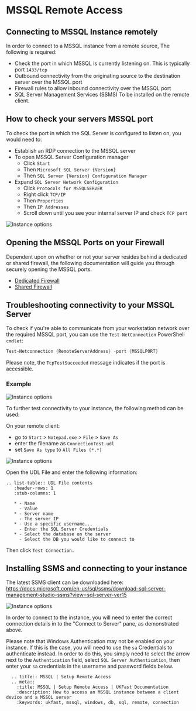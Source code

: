 # MSSQL Remote Access
## Connecting to MSSQL Instance remotely

In order to connect to a MSSQL instance from a remote source, The following is required:

- Check the port in which MSSQL is currently listening on. This is typically port `1433/tcp`
- Outbound connectivity from the originating source to the destination server over the MSSQL port
- Firewall rules to allow inbound connectivity over the MSSQL port
- SQL Server Management Services (SSMS) To be installed on the remote client.

## How to check your servers MSSQL port

To check the port in which the SQL Server is configured to listen on, you would need to:

* Establish an RDP connection to the MSSQL server
* To open MSSQL Server Configuration manager
  * Click `Start`
  * Then `Microsoft SQL Server {Version}`
  * Then `SQL Server {Version} Configuration Manager`
* Expand `SQL Server Network Configuration`
  * Click `Protocols for MSSQLSERVER`
  * Right click `TCP/IP`
  * Then `Properties`
  * Then `IP Addresses`
  * Scroll down until you see your internal server IP and check `TCP port`

![Instance options](Images/mssql_remote/sql_configuration_manager.PNG)

## Opening the MSSQL Ports on your Firewall

Dependent upon on whether or not your server resides behind a dedicated or shared firewall, the following documentation will guide you through securely opening the MSSQL ports.

* [Dedicated Firewall](/network/firewalls/dedi_lockdown)
* [Shared Firewall](/network/firewalls/shared_lockdown)

## Troubleshooting connectivity to your MSSQL Server

To check if you're able to communicate from your workstation network over the required MSSQL port, you can use the `Test-NetConnection` PowerShell `cmdlet`:

```powershell
Test-Netconnection {RemoteServerAddress} -port {MSSQLPORT}
```

Please note, the `TcpTestSucceeded` message indicates if the port is accessible.

### Example

![Instance options](Images/mssql_remote/tnc.png)

To further test connectivity to your instance, the following method can be used:

On your remote client:
* go to `Start` > `Notepad.exe` > `File` > `Save As`
* enter the filename as `ConnectionTest.udl`
* set `Save As type` to `All Files (*.*)`

![Instance options](Images/mssql_remote/udl_test.png)

Open the UDL File and enter the following information:

```eval_rst
.. list-table:: UDL File contents
   :header-rows: 1
   :stub-columns: 1

   * - Name
     - Value
   * - Server name
     - The server IP
   * - Use a specific username...
     - Enter the SQL Server Credentials
   * - Select the database on the server
     - Select the DB you would like to connect to
```
Then click `Test Connection.`

## Installing SSMS and connecting to your instance

The latest SSMS client can be downloaded here: <https://docs.microsoft.com/en-us/sql/ssms/download-sql-server-management-studio-ssms?view=sql-server-ver15>

![Instance options](Images/mssql_remote/ssms.png)

In order to connect to the instance, you will need to enter the correct connection details in to the "Connect to Server" pane, as demonstrated above.

Please note that Windows Authentication may not be enabled on your instance. If this is the case, you will need to use the `sa` Credentials to authenticate instead. In order to do this, you simply need to select the arrow next to the `Authentication` field, select `SQL Server Authentication`, then enter your `sa` credentials in the username and password fields below.

```eval_rst
  .. title:: MSSQL | Setup Remote Access
  .. meta::
    :title: MSSQL | Setup Remote Access | UKFast Documentation
    :description: How to access an MSSQL instance between a client device and a MSSQL server
    :keywords: ukfast, mssql, windows, db, sql, remote, connection
```
